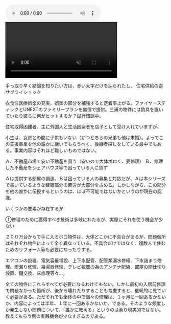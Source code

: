 
<audio src="/assets/Media/Sounds/samsara.mp3" controls></audio>
<video src="/assets/Media/Videos/atami-station-iphone.mp4" autoplay muted loop playsinline width="350">
</video>


手っ取り早く結論を知りたい方は、赤い太字だけを辿られたし。
住宅供給の逆サプライショック

衣食住医療娯楽の充実。娯楽の部分を補強すると定着率上がる。ファイヤースティックとUNEXTのファミリープランを無償で提供。三浦の物件には釣具を置いていたり彼らに何がヒットするか？試行錯誤中。


住宅取得困難者、主に外国人と生活困窮者を店子として受け入れていますが、

小生は、女房との間に子供もいない（かつどちらの兄弟も他は未婚）。よってこの支援事業を他の誰かに継いでもらうべく、後継者探しをしている最中でもある。事業内容はそれほど難しいものではない。

Ａ、不動産市場で安い不動産を買う（安いので大体ボロく、要修理）
Ｂ、修理した不動産をシェアハウス等で困っている人に貸す

Ａは提供する部屋の調達、Ｂは困っている人の募集と対応だが、Ａは本シリーズで書いているような建築部分の苦労が大部分を占める。しかしながら、この部分を他の誰かに伝授するというのは、ほぼ不可能ではないかというのが現在の認識。

いくつかの要素が存在するが

①修理のために獲得すべき技術は多岐にわたるが、実際にそれを使う機会が少ない

２００万台からで手に入るボロ物件は、大体どこかに不具合があるが、問題個所はそれぞれ物件によって全く異なっている。不具合だけではなく、複数人で住むためのリフォーム等も必要になったりする。

エアコンの設置、電気容量増設、上下水配管、配管類漏水修繕、下水詰まり修理、雨漏り修理、給湯器修理、テレビ視聴の為のアンテナ配線、部屋の間仕切り設置、鍵交換、床修理等々…。

全ての物件にこれらすべてが必要になるわけでもない。しかし最初の入居前修理で問題なかった箇所が、後から壊れたりすることも考慮すると、継続的に見ていく必要がある。ただそれでも全体の中で個々の修理は、１ヶ月に一回あるかないか。内容によっては半年、１年に一回あるかないか、である。そのような頻度しか発生しない問題について、「誰かに教える」というのは余り現実的ではない。教えてもらう側の実践機会が少なすぎるのである。
